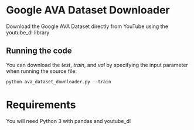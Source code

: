 # Google AVA Dataset Downloader

Download the Google AVA Dataset directly from YouTube using the youtube_dl library

## Running the code

You can download the *test*, *train*, and *val* by specifying the input parameter when running the source file:
 
`python ava_dataset_downloader.py --train`

# Requirements

You will need Python 3 with pandas and youtube_dl





